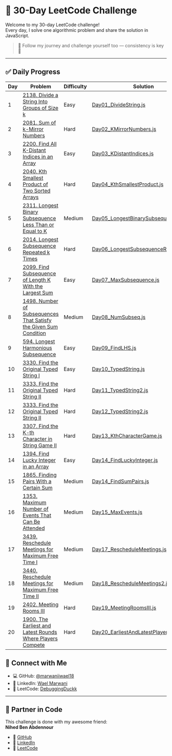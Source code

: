 # 🧠 30-Day LeetCode Challenge

Welcome to my 30-day LeetCode challenge!  
Every day, I solve one algorithmic problem and share the solution in JavaScript.

> 📌 Follow my journey and challenge yourself too — consistency is key 💪

---

## ✅ Daily Progress

| Day | Problem | Difficulty | Solution |
|-----|---------|------------|----------|
| 1 | [2138. Divide a String Into Groups of Size k](https://leetcode.com/problems/divide-a-string-into-groups-of-size-k/) | Easy | [Day01_DivideString.js](./Day01_DivideString.js) |
| 2 | [2081. Sum of k-Mirror Numbers](https://leetcode.com/problems/sum-of-k-mirror-numbers/) | Hard | [Day02_KMirrorNumbers.js](./Day02_KMirrorNumbers.js) |
| 3 | [2200. Find All K-Distant Indices in an Array](https://leetcode.com/problems/find-all-k-distant-indices-in-an-array/) | Easy | [Day03_KDistantIndices.js](./Day03_KDistantIndices.js) |
| 4 | [2040. Kth Smallest Product of Two Sorted Arrays](https://leetcode.com/problems/kth-smallest-product-of-two-sorted-arrays/) | Hard | [Day04_KthSmallestProduct.js](./Day04_KthSmallestProduct.js) |
| 5 | [2311. Longest Binary Subsequence Less Than or Equal to K](https://leetcode.com/problems/longest-binary-subsequence-less-than-or-equal-to-k/) | Medium | [Day05_LongestBinarySubsequence.js](./Day05_LongestBinarySubsequence.js) |
| 6 | [2014. Longest Subsequence Repeated k Times](https://leetcode.com/problems/longest-subsequence-repeated-k-times/) | Hard | [Day06_LongestSubsequenceRepeatedK.js](./Day06_LongestSubsequenceRepeatedK.js) |
| 7 | [2099. Find Subsequence of Length K With the Largest Sum](https://leetcode.com/problems/find-subsequence-of-length-k-with-the-largest-sum/) | Easy | [Day07_MaxSubsequence.js](./Day07_MaxSubsequence.js) |
| 8 | [1498. Number of Subsequences That Satisfy the Given Sum Condition](https://leetcode.com/problems/number-of-subsequences-that-satisfy-the-given-sum-condition/) | Medium | [Day08_NumSubseq.js](./Day08_NumSubseq.js) |
| 9 | [594. Longest Harmonious Subsequence](https://leetcode.com/problems/longest-harmonious-subsequence/) | Easy | [Day09_FindLHS.js](./Day09_FindLHS.js) |
| 10 | [3330. Find the Original Typed String I](https://leetcode.com/problems/find-the-original-typed-string-i/) | Easy | [Day10_TypedString.js](./Day10_TypedString.js) |
| 11 | [3333. Find the Original Typed String II](https://leetcode.com/problems/find-the-original-typed-string-ii/) | Hard | [Day11_TypedString2.js](./Day11_TypedString2.js) |
| 12 | [3333. Find the Original Typed String II](https://leetcode.com/problems/find-the-original-typed-string-ii/) | Hard | [Day12_TypedString2.js](./Day12_TypedString2.js) |
| 13 | [3307. Find the K-th Character in String Game II](https://leetcode.com/problems/find-the-k-th-character-in-string-game-ii/) | Hard | [Day13_KthCharacterGame.js](./Day13_KthCharacterGame.js) |
| 14 | [1394. Find Lucky Integer in an Array](https://leetcode.com/problems/find-lucky-integer-in-an-array/) | Easy | [Day14_FindLuckyInteger.js](./Day14_FindLuckyInteger.js) |
| 15 | [1865. Finding Pairs With a Certain Sum](https://leetcode.com/problems/finding-pairs-with-a-certain-sum/) | Medium | [Day14_FindSumPairs.js](./Day14_FindSumPairs.js) |
| 16 | [1353. Maximum Number of Events That Can Be Attended](https://leetcode.com/problems/maximum-number-of-events-that-can-be-attended/) | Medium | [Day15_MaxEvents.js](./Day15_MaxEvents.js) |
| 17 | [3439. Reschedule Meetings for Maximum Free Time I](https://leetcode.com/problems/reschedule-meetings-for-maximum-free-time-i/) | Medium | [Day17_RescheduleMeetings.js](./Day17_RescheduleMeetings.js) |---
| 18 | [3440. Reschedule Meetings for Maximum Free Time II](https://leetcode.com/problems/reschedule-meetings-for-maximum-free-time-ii/) | Medium | [Day18_RescheduleMeetings2.js](./Day18_RescheduleMeetings2.js) |
| 19 | [2402. Meeting Rooms III](https://leetcode.com/problems/meeting-rooms-iii/) | Hard | [Day19_MeetingRoomsIII.js](./Day19_MeetingRoomsIII.js) |
| 20 | [1900. The Earliest and Latest Rounds Where Players Compete](https://leetcode.com/problems/the-earliest-and-latest-rounds-where-players-compete/) | Hard | [Day20_EarliestAndLatestPlayers.js](./Day20_EarliestAndLatestPlayers.js) |

## 🔗 Connect with Me

- 💻 GitHub: [@marwaniiwael18](https://github.com/marwaniiwael18)
- 👔 LinkedIn: [Wael Marwani](https://www.linkedin.com/in/wael-marwani-/)
- 🧩 LeetCode: [DebuggingDuckk](https://leetcode.com/u/DebuggingDuckk/)

---

## 🤝 Partner in Code

This challenge is done with my awesome friend:  
**Nihed Ben Abdennour**  
- 🔗 [GitHub](https://github.com/Nihed-Abd)  
- 💼 [LinkedIn](https://www.linkedin.com/in/nihedbenabdennour/)  
- 🧠 [LeetCode](https://leetcode.com/u/nihed-abd/)
